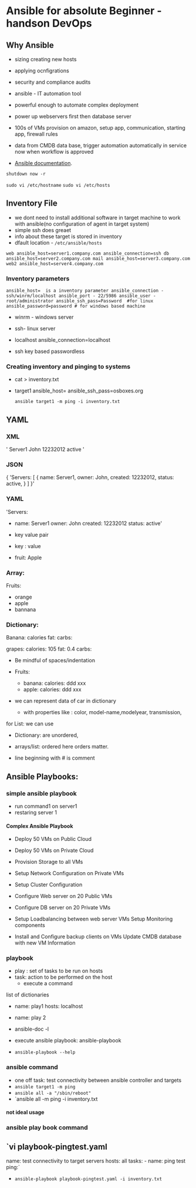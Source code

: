 # Ansible for absolute Beginner - handson DevOps

## Why Ansible

  - sizing creating new hosts 
  - applying ocnfigrations
  - security and compliance audits

- ansible - IT automation tool
- powerful enough to automate complex deployment


- power up webservers first then database server
- 100s of VMs provision on amazon, setup app, communication, starting app, firewall rules
- data from CMDB data base, trigger automation automatically in service now when workflow is approved
- [Ansible documentation](https://docs.ansible.com/).


`shutdown now -r`

`sudo vi /etc/hostname`
`sudo vi /etc/hosts`

## Inventory File
- we dont need to install additional software in target machine to work with ansible(no configuration of agent in target system)
- simple ssh does greaet
- info about these target is stored in inventory
- dfault location - `/etc/ansible/hosts`

`web ansible_host=server1.company.com ansible_connection=ssh
db ansible_host=server2.company.com
mail ansible_host=server3.company.com
web2 ansible_host=server4.company.com`

### Inventory parameters
`ansible_host=  is a inventory parameter
ansible_connection - ssh/winrm/localhost
ansible_port - 22/5986
ansible_user - root/administrator
ansible_ssh_pass=Password  #for linux
ansible_password=password # for windows based machine`

- winrm - windows server
- ssh- linux server

- localhost ansible_connection=localhost

- ssh key based passwordless 
### Creating inventory and pinging to systems
- cat > inventory.txt
- target1 ansible_host=<ipadress> ansible_ssh_pass=osboxes.org
  
  `ansible target1 -m ping -i inventory.txt`


## YAML

### XML

'<Servers>
<Server>
<name>Server1</name> 
<owner>John</owner> 
<created>12232012</created> 
<status>active</status>
</Server>
</Servers>'

### JSON
{
'Servers: [
{ 
name: Server1,
owner: John,
created: 12232012,
status: active,
 }
]
}'

### YAML

'Servers:
   - name: Server1 
     owner: John
     created: 12232012 
     status: active'

- key value pair
- key : value
- fruit: Apple

### Array:

Fruits:
- orange
- apple
- bannana

### Dictionary:
Banana:
  calories
  fat:
  carbs:

grapes:
  calories: 105
  fat: 0.4
  carbs:

- Be mindful of spaces/indentation
- Fruits:
    - banana:
        calories:
        ddd
        xxx
     - apple: 
        calories:
        ddd
        xxx

- we can represent data of car in dictionary
  - with properties like : color, model-name,modelyear, transmission, 

for List: 
	we can use 

- Dictionary: are unordered,
- arrays/list: ordered   here orders matter.

- line beginning with # is comment


## Ansible Playbooks:

### simple ansible playbook
- run command1 on server1
- restaring server 1

#### Complex Ansible Playbook

- Deploy 50 VMs on Public Cloud

- Deploy 50 VMs on Private Cloud

- Provision Storage to all VMs

- Setup Network Configuration on Private VMs

- Setup Cluster Configuration

- Configure Web server on 20 Public VMs

- Configure DB server on 20 Private VMs

- Setup Loadbalancing between web server VMs Setup Monitoring components

- Install and Configure backup clients on VMs Update CMDB database with new VM Information

### playbook

- play : set of tasks to be run on hosts
- task: action to be performed on the host
  - execute a command
  
list of dictionaries
- name: play1
  hosts: localhost
  
- name: play 2

- ansible-doc -l

- execute ansible playbook: ansible-playbook <playbook name>
- `ansible-playbook --help`

### ansible command

- one off task: test connectivity between ansible controller and targets
-  `ansible target1 -m ping`
- `ansible all -a "/sbin/reboot"`
- `ansible all -m ping -i inventory.txt
#### not ideal usage

### ansible play book command
`vi playbook-pingtest.yaml
-
  name: test connectivity to target servers
  hosts: all
  tasks:
    - name: ping test
      ping:`

- `ansible-playbook playbook-pingtest.yaml -i inventory.txt`












